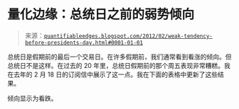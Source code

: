 <!--yml

分类：未分类

日期：2024-05-18 08:51:40

-->

# 量化边缘：总统日之前的弱势倾向

> 来源：[`quantifiableedges.blogspot.com/2012/02/weak-tendency-before-presidents-day.html#0001-01-01`](http://quantifiableedges.blogspot.com/2012/02/weak-tendency-before-presidents-day.html#0001-01-01)

总统日是假期前的最后一个交易日。在许多假期前，我们通常看到看涨的倾向。但总统日不是这样。在过去的 20 年里，总统日假期前的那个周五表现非常糟糕。我在去年的 2 月 18 日的订阅信中展示了这一点。我在下面的表格中更新了这些结果。

倾向显示为看跌。

